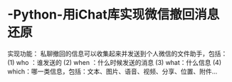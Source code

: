 # -Python-用iChat库实现微信撤回消息还原

实现功能：
私聊撤回的信息可以收集起来并发送到个人微信的文件助手，包括：
(1) who ：谁发送的
(2) when ：什么时候发送的消息
(3) what：什么信息
(4) which：哪一类信息，包括：文本、图片、语音、视频、分享、位置、附件...

